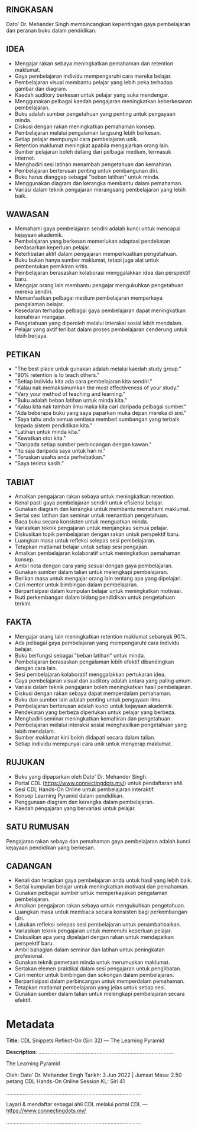 ## RINGKASAN
Dato' Dr. Mehander Singh membincangkan kepentingan gaya pembelajaran dan peranan buku dalam pendidikan.

## IDEA
- Mengajar rakan sebaya meningkatkan pemahaman dan retention maklumat.
- Gaya pembelajaran individu mempengaruhi cara mereka belajar.
- Pembelajaran visual membantu pelajar yang lebih peka terhadap gambar dan diagram.
- Kaedah auditory berkesan untuk pelajar yang suka mendengar.
- Menggunakan pelbagai kaedah pengajaran meningkatkan keberkesanan pembelajaran.
- Buku adalah sumber pengetahuan yang penting untuk pengayaan minda.
- Diskusi dengan rakan meningkatkan pemahaman konsep.
- Pembelajaran melalui pengalaman langsung lebih berkesan.
- Setiap pelajar mempunyai cara pembelajaran unik.
- Retention maklumat meningkat apabila mengajarkan orang lain.
- Sumber pelajaran boleh datang dari pelbagai medium, termasuk internet.
- Menghadiri sesi latihan menambah pengetahuan dan kemahiran.
- Pembelajaran berterusan penting untuk pembangunan diri.
- Buku harus dianggap sebagai "beban latihan" untuk minda.
- Menggunakan diagram dan kerangka membantu dalam pemahaman.
- Variasi dalam teknik pengajaran merangsang pembelajaran yang lebih baik.

## WAWASAN
- Memahami gaya pembelajaran sendiri adalah kunci untuk mencapai kejayaan akademik.
- Pembelajaran yang berkesan memerlukan adaptasi pendekatan berdasarkan keperluan pelajar.
- Keterlibatan aktif dalam pengajaran memperkuatkan pengetahuan.
- Buku bukan hanya sumber maklumat, tetapi juga alat untuk pembentukan pemikiran kritis.
- Pembelajaran berasaskan kolaborasi menggalakkan idea dan perspektif baru.
- Mengajar orang lain membantu pengajar mengukuhkan pengetahuan mereka sendiri.
- Memanfaatkan pelbagai medium pembelajaran memperkaya pengalaman belajar.
- Kesedaran terhadap pelbagai gaya pembelajaran dapat meningkatkan kemahiran mengajar.
- Pengetahuan yang diperoleh melalui interaksi sosial lebih mendalam.
- Pelajar yang aktif terlibat dalam proses pembelajaran cenderung untuk lebih berjaya.

## PETIKAN
- "The best place untuk gunakan adalah melalui kaedah study group."
- "90% retention is to teach others."
- "Setiap individu kita ada cara pembelajaran kita sendiri."
- "Kalau nak memaksimumkan the most effectiveness of your study."
- "Vary your method of teaching and learning."
- "Buku adalah beban latihan untuk minda kita."
- "Kalau kita nak tambah ilmu maka kita cari daripada pelbagai sumber."
- "Ada beberapa buku yang saya paparkan muka depan mereka di sini."
- "Saya tahu anda semua sentiasa memberi sumbangan yang terbaik kepada sistem pendidikan kita."
- "Latihan untuk minda kita."
- "Kewatkan otot kita."
- "Daripada setiap sumber perbincangan dengan kawan."
- "Itu saja daripada saya untuk hari ni."
- "Teruskan usaha anda perhebatkan."
- "Saya terima kasih."

## TABIAT
- Amalkan pengajaran rakan sebaya untuk meningkatkan retention.
- Kenal pasti gaya pembelajaran sendiri untuk efisiensi belajar.
- Gunakan diagram dan kerangka untuk membantu memahami maklumat.
- Sertai sesi latihan dan seminar untuk menambah pengetahuan.
- Baca buku secara konsisten untuk menguatkan minda.
- Variasikan teknik pengajaran untuk menjangkau semua pelajar.
- Diskusikan topik pembelajaran dengan rakan untuk perspektif baru.
- Luangkan masa untuk refleksi selepas sesi pembelajaran.
- Tetapkan matlamat belajar untuk setiap sesi pengajian.
- Amalkan pembelajaran kolaboratif untuk meningkatkan pemahaman konsep.
- Ambil nota dengan cara yang sesuai dengan gaya pembelajaran.
- Gunakan sumber dalam talian untuk melengkapi pembelajaran.
- Berikan masa untuk mengajar orang lain tentang apa yang dipelajari.
- Cari mentor untuk bimbingan dalam pembelajaran.
- Berpartisipasi dalam kumpulan belajar untuk meningkatkan motivasi.
- Ikuti perkembangan dalam bidang pendidikan untuk pengetahuan terkini.

## FAKTA
- Mengajar orang lain meningkatkan retention maklumat sebanyak 90%.
- Ada pelbagai gaya pembelajaran yang mempengaruhi cara individu belajar.
- Buku berfungsi sebagai "beban latihan" untuk minda.
- Pembelajaran berasaskan pengalaman lebih efektif dibandingkan dengan cara lain.
- Sesi pembelajaran kolaboratif menggalakkan pertukaran idea.
- Gaya pembelajaran visual dan auditory adalah antara yang paling umum.
- Variasi dalam teknik pengajaran boleh meningkatkan hasil pembelajaran.
- Diskusi dengan rakan sebaya dapat memperdalam pemahaman.
- Buku dan sumber lain adalah penting untuk pengayaan ilmu.
- Pembelajaran berterusan adalah kunci untuk kejayaan akademik.
- Pendekatan yang berbeza diperlukan untuk pelajar yang berbeza.
- Menghadiri seminar meningkatkan kemahiran dan pengetahuan.
- Pembelajaran melalui interaksi sosial menghasilkan pengetahuan yang lebih mendalam.
- Sumber maklumat kini boleh didapati secara dalam talian.
- Setiap individu mempunyai cara unik untuk menyerap maklumat.

## RUJUKAN
- Buku yang dipaparkan oleh Dato' Dr. Mehander Singh.
- Portal CDL (https://www.connectingdots.my/) untuk pendaftaran ahli.
- Sesi CDL Hands-On Online untuk pembelajaran interaktif.
- Konsep Learning Pyramid dalam pendidikan.
- Penggunaan diagram dan kerangka dalam pembelajaran.
- Kaedah pengajaran yang bervariasi untuk pelajar.

## SATU RUMUSAN
Pengajaran rakan sebaya dan pemahaman gaya pembelajaran adalah kunci kejayaan pendidikan yang berkesan.

## CADANGAN
- Kenali dan terapkan gaya pembelajaran anda untuk hasil yang lebih baik.
- Sertai kumpulan belajar untuk meningkatkan motivasi dan pemahaman.
- Gunakan pelbagai sumber untuk memperkayakan pengalaman pembelajaran.
- Amalkan pengajaran rakan sebaya untuk mengukuhkan pengetahuan.
- Luangkan masa untuk membaca secara konsisten bagi perkembangan diri.
- Lakukan refleksi selepas sesi pembelajaran untuk penambahbaikan.
- Variasikan teknik pengajaran untuk memenuhi keperluan pelajar.
- Diskusikan apa yang dipelajari dengan rakan untuk mendapatkan perspektif baru.
- Ambil bahagian dalam seminar dan latihan untuk peningkatan profesional.
- Gunakan teknik pemetaan minda untuk merumuskan maklumat.
- Sertakan elemen praktikal dalam sesi pengajaran untuk penglibatan.
- Cari mentor untuk bimbingan dan sokongan dalam pembelajaran.
- Berpartisipasi dalam perbincangan untuk memperdalam pemahaman.
- Tetapkan matlamat pembelajaran yang jelas untuk setiap sesi.
- Gunakan sumber dalam talian untuk melengkapi pembelajaran secara efektif.

# Metadata
**Title**: CDL Snippets Reflect-On (Siri 32) — The Learning Pyramid

**Description**: ...........................................................................................

The Learning Pyramid 

Oleh: Dato' Dr. Mehander Singh
Tarikh: 3 Jun 2022   |   Jumaat
Masa: 2.50 petang
CDL Hands-On Online Session KL: Siri 41

...........................................................................................

Layari & mendaftar sebagai ahli CDL melalui portal CDL — https://www.connectingdots.my/

...........................................................................................